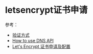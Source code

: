 # letsencrypt证书申请
<!-- todo -->
参考：

* [验证方式](https://letsencrypt.org/zh-cn/docs/challenge-types/)
* [How to use DNS API](https://github.com/acmesh-official/acme.sh/wiki/dnsapi)
* [Let's Encrypt 证书申请及配置](https://www.jianshu.com/p/1a792f87b6fe)